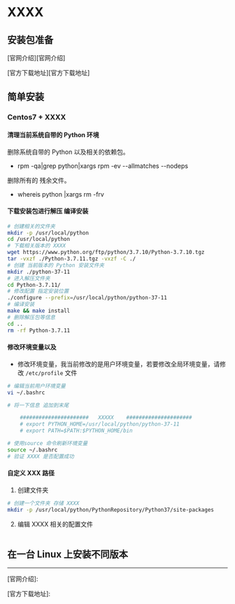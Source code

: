 # XXXX



## 安装包准备


[官网介绍][官网介绍]

[官方下载地址][官方下载地址]


## 简单安装

### Centos7 + XXXX 

#### 清理当前系统自带的 Python 环境

删除系统自带的 Python 以及相关的依赖包。

-   rpm -qa|grep python|xargs rpm -ev --allmatches --nodeps

删除所有的 残余文件。

-   whereis python |xargs rm -frv



#### 下载安装包进行解压 编译安装

```sh
# 创建相关的文件夹
mkdir -p /usr/local/python
cd /usr/local/python
# 下载相关版本的 XXXX
wget https://www.python.org/ftp/python/3.7.10/Python-3.7.10.tgz
tar -vxzf ./Python-3.7.11.tgz -vxzf -C ./
# 创建 当前版本的 Python 安装文件夹
mkdir ./python-37-11
# 进入解压文件夹
cd Python-3.7.11/
# 修改配置 指定安装位置
./configure --prefix=/usr/local/python/python-37-11
# 编译安装
make && make install
# 删除解压包等信息
cd ..
rm -rf Python-3.7.11

```



#### 修改环境变量以及

-   修改环境变量，我当前修改的是用户环境变量，若要修改全局环境变量，请修改 `/etc/profile` 文件

```sh
# 编辑当前用户环境变量
vi ~/.bashrc

# 将一下信息 追加到末尾 

    ######################   XXXXX    #####################
    # export PYTHON_HOME=/usr/local/python/python-37-11
    # export PATH=$PATH:$PYTHON_HOME/bin

# 使用source 命令刷新环境变量
source ~/.bashrc
# 验证 XXXX 是否配置成功
```



#### 自定义 XXX 路径

1.  创建文件夹

```sh
# 创建一个文件夹 存储 XXXX
mkdir -p /usr/local/python/PythonRepository/Python37/site-packages
```


2.  编辑 XXXX 相关的配置文件

```sh

```





## 在一台 Linux 上安装不同版本









---

[官网介绍]:

[官方下载地址]:

